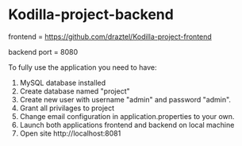 # Kodilla-project-backend

frontend = https://github.com/draztel/Kodilla-project-frontend

backend port = 8080

To fully use the application you need to have:
1. MySQL database installed
2. Create database named "project" 
3. Create new user with username "admin" and password "admin".
4. Grant all privilages to project
5. Change email configuration in application.properties to your own.
6. Launch both applications frontend and backend on local machine
7. Open site http://localhost:8081
